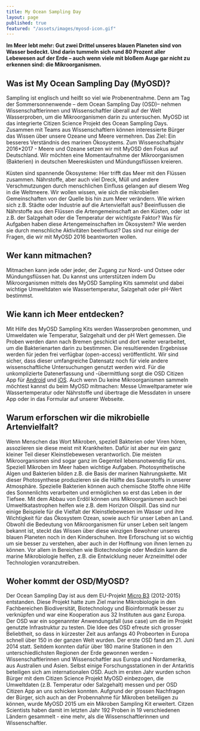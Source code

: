 ```yaml
---
title: My Ocean Sampling Day
layout: page
published: true
featured: "/assets/images/myosd-icon.gif"
---
```


**Im Meer lebt mehr: Gut zwei Drittel unseres blauen Planeten sind von Wasser bedeckt. Und darin tummeln sich
rund 80 Prozent aller Lebewesen auf der Erde – auch wenn viele mit bloßem Auge gar nicht zu erkennen sind: die Mikroorganismen.**

## Was ist My Ocean Sampling Day (MyOSD)? 
Sampling ist englisch und heißt so viel wie Probenentnahme. Denn am Tag der Sommersonnenwende – dem Ocean Sampling Day (OSD)– nehmen Wissenschaftlerinnen und Wissenschaftler überall auf der Welt Wasserproben, um die Mikroorganismen darin zu untersuchen. MyOSD ist das integrierte Citizen Science Projekt des Ocean Sampling Days. Zusammen mit Teams aus Wissenschaftlern können interessierte Bürger das Wissen über unsere Ozeane und Meere vermehren. Das Ziel: Ein besseres Verständnis des marinen Ökosystems. 
Zum Wissenschaftsjahr 2016*2017 - Meere und Ozeane setzen wir mit MyOSD den Fokus auf Deutschland. Wir möchten eine Momentaufnahme der Mikroorganismen (Bakterien) in deutschen Meeresküsten und Mündungsflüssen kreieren. 

Küsten sind spannende Ökosysteme: Hier trifft das Meer mit den Flüssen zusammen. Nährstoffe, aber auch viel Dreck, Müll und andere Verschmutzungen durch menschlichen Einfluss gelangen auf diesem Weg in die Weltmeere. Wir wollen wissen, wie sich die mikrobiellen Gemeinschaften von der Quelle bis hin zum Meer verändern. Wie wirken sich z.B. Städte oder Industrie auf die Artenvielfalt aus? Beeinflussen die Nährstoffe aus den Flüssen die Artengemeinschaft an den Küsten, oder ist z.B. der Salzgehalt oder die Temperatur der wichtigste Faktor? Was für Aufgaben haben diese Artengemeinschaften im Ökosystem? Wie werden sie durch menschliche Aktivitäten beeinflusst? Das sind nur einige der Fragen, die wir mit MyOSD 2016 beantworten wollen.

## Wer kann mitmachen?
Mitmachen kann jede oder jeder, der Zugang zur Nord- und Ostsee oder Mündungsflüssen hat. Du kannst uns unterstützen indem Du Mikroorganismen mittels des MyOSD Sampling Kits sammelst und dabei wichtige Umweltdaten wie Wassertemperatur, Salzgehalt oder pH-Wert bestimmst. 

## Wie kann ich Meer entdecken?
Mit Hilfe des MyOSD Sampling Kits werden Wasserproben genommen, und Umweldaten wie Temperatur, Salzgehalt und der pH Wert gemessen. Die Proben werden dann nach Bremen geschickt und dort weiter verarbeitet, um die Bakterienarten darin zu bestimmen. Die resultierenden Ergebnisse werden für jeden frei verfügbar (open-access) veröffentlicht. Wir sind sicher, dass dieser umfangreiche Datensatz noch für viele andere wissenschaftliche Untersuchungen genutzt werden wird. 
Für die unkomplizierte Datenerfassung und -übermittlung sorgt die OSD Citizen App für [Android](https://play.google.com/store/apps/details?id=com.iw.esa&hl=de) und [iOS](https://itunes.apple.com/us/app/osd-citizen/id834353532?mt=8). Auch wenn Du keine Mikroorganismen sammeln möchtest kannst du beim MyOSD mitmachen: Messe Umweltparameter wie Wassertemperatur oder Nährstoffe und übertrage die Messdaten in unsere App oder in das Formular auf unserer Webseite.

## Warum erforschen wir die mikrobielle Artenvielfalt?
Wenn Menschen das Wort Mikroben, speziell Bakterien oder Viren hören, assoziieren sie diese meist mit Krankheiten. Dafür ist aber nur ein ganz kleiner Teil dieser Kleinstlebewesen verantworlich. Die meisten Mikroorganismen sind sogar ganz im Gegenteil lebensnotwendig für uns. Speziell Mikroben im Meer haben wichtige Aufgaben. Photosynthetische Algen und Bakterien bilden z.B. die Basis der marinen Nahrungskette. Mit dieser Photosynthese produzieren sie die Hälfte des Sauerstoffs in unserer Atmosphäre. Spezielle Bakterien können auch chemische Stoffe ohne Hilfe des Sonnenlichts verarbeiten und ermöglichen so erst das Leben in der Tiefsee. Mit dem Abbau von Erdöl können uns Mikroorganismen auch bei Umweltkatastrophen helfen wie z.B. dem Horizon Oilspill. Das sind nur einige Beispiele für die Vielfalt der Kleinstlebewesen im Wasser und ihre Wichtigkeit für das Ökosystem Ozean, sowie auch für unser Leben an Land.
Obwohl die Bedeutung von Mikroorganismen für unser Leben seit langem bekannt ist, steckt das Wissen über diese winzigen Bewohner unseres blauen Planeten noch in den Kinderschuhen. Ihre Erforschung ist so wichtig um sie besser zu verstehen, aber auch in der Hoffnung von ihnen lernen zu können. Vor allem in Bereichen wie Biotechnologie oder Medizin kann die marine Mikrobiologie helfen, z.B. die Entwicklung neuer Arzneimittel oder Technologien voranzutreiben.

## Woher kommt der OSD/MyOSD?
Der Ocean Sampling Day ist aus dem EU-Projekt [Micro B3](https://www.microb3.eu/) (2012-2015) entstanden. Diese Projekt hatte zum Ziel marine Mikrobiologie in den Fachbereichen Biodiversität, Biotechnology und Bioinformatik besser zu verknüpfen und war eine Kooperation aus 32 Instituten aus ganz Europa. Der OSD war ein sogenannter Anwendungsfall (use case) um die im Projekt genutzte Infrastruktur zu testen. Die Idee des OSD efreute sich grosser Beliebtheit, so dass in kürzester Zeit aus anfangs 40 Probeorten in Europa schnell über 150 in der ganzen Welt wurden. Der erste OSD fand am 21. Juni 2014 statt. Seitdem konnten dafür über 180 marine Stationen in den
unterschiedlichsten Regionen der Erde gewonnen werden – Wissenschaftlerinnen und Wissenschaftler aus Europa
und Nordamerika, aus Australien und Asien. Selbst einige Forschungsstationen in der Antarktis beteiligen sich am
internationalen OSD. Auch im ersten Jahr wurden schon Bürger mit dem Citizen Science Projekt MyOSD einbezogen, die Umweltdaten (z.B. Temperatur oder Salzgehalt) messen und per OSD Citizen App an uns schicken konnten. Aufgrund der grossen Nachfragen der Bürger, sich auch an der Probennahme für Mikroben beteiligen zu können, wurde MyOSD 2015 um ein Mikroben Sampling Kit erweitert. Citzen Scientists haben damit im letzten Jahr 192 Proben in 19 verschiedenen Ländern gesammelt - eine mehr, als die Wissenschaftlerinnen und Wissenschaftler.
